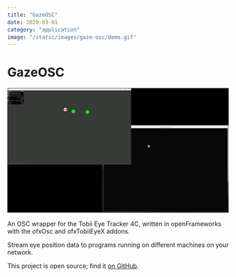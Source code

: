 ```yaml
---
title: "GazeOSC"
date: 2020-03-01
category: "application"
image: "/static/images/gaze-osc/demo.gif"
---
```


# GazeOSC

![](/static/images/gaze-osc/demo.gif)

An OSC wrapper for the Tobii Eye Tracker 4C, written in openFrameworks with the ofxOsc and ofxTobiiEyeX addons.

Stream eye position data to programs running on different machines on your network.

This project is open source; find it [on GitHub](https://github.com/cbroms/GazeOSC).
